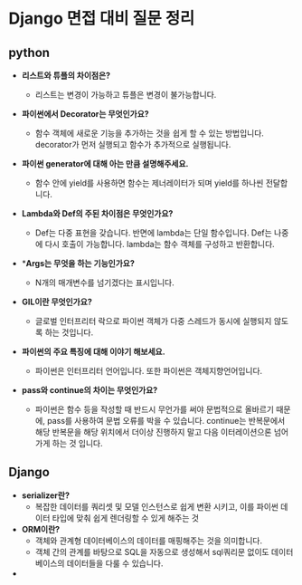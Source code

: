 # Django 면접 대비 질문 정리

## python

- **리스트와 튜플의 차이점은?**
  - 리스트는 변경이 가능하고 튜플은 변경이 불가능합니다.
- **파이썬에서 Decorator는 무엇인가요?**
  - 함수 객체에 새로운 기능을 추가하는 것을 쉽게 할 수 있는 방법입니다. 
    decorator가 먼저 실행되고 함수가 추가적으로 실행됩니다. 
- **파이썬 generator에 대해 아는 만큼 설명해주세요.**
  - 함수 안에 yield를 사용하면 함수는 제너레이터가 되며 yield를 하나씬 전달합니다. 

- **Lambda와 Def의 주된 차이점은 무엇인가요?**
  - Def는 다중 표현을 갖습니다. 반면에 lambda는 단일 함수입니다. 
    Def는 나중에 다시 호출이 가능합니다. lambda는 함수 객체를 구성하고 반환합니다. 

- ***Args는 무엇을 하는 기능인가요?**
  - N개의 매개변수를 넘기겠다는 표시입니다. 
- **GIL이란 무엇인가요?**
  - 글로벌 인터프리터 락으로 파이썬 객체가 다중 스레드가 동시에 실행되지 않도록 하는 것입니다. 
- **파이썬의 주요 특징에 대해 이야기 해보세요.**
  - 파이썬은 인터프리터 언어입니다. 또한 파이썬은 객체지향언어입니다.
- **pass와 continue의 차이는 무엇인가요?**
  - 파이썬은 함수 등을 작성할 때 반드시 무언가를 써야 문법적으로 올바르기 때문에, pass를 사용하여 문법 오류를 박을 수 있습니다. continue는 반복문에서 해당 반복문을 해당 위치에서 더이상 진행하지 말고 다음 이터레이션으론 넘어가게 하는 것 입니다. 



## Django

- **serializer란?**
  - 복잡한 데이터를 쿼리셋 및 모델 인스턴스로 쉽게 변환 시키고, 이를 파이썬 데이터 타입에 맞춰 쉽게 렌더링할 수 있게 해주는 것
- **ORM이란?**
  - 객체와 관계형 데이터베이스의 데이터를 매핑해주는 것을 의미합니다.
  - 객체 간의 관계를 바탕으로 SQL을 자동으로 생성해서 sql쿼리문 없이도 데이터베이스의 데이터들을 다룰 수 있습니다.
- 